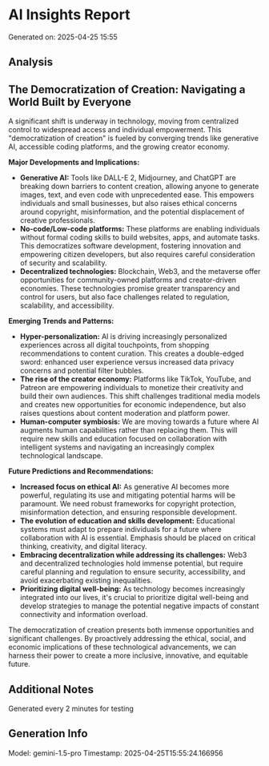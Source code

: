 # AI Insights Report
Generated on: 2025-04-25 15:55

## Analysis
## The Democratization of Creation: Navigating a World Built by Everyone

A significant shift is underway in technology, moving from centralized control to widespread access and individual empowerment. This "democratization of creation" is fueled by converging trends like generative AI, accessible coding platforms, and the growing creator economy.

**Major Developments and Implications:**

* **Generative AI:** Tools like DALL-E 2, Midjourney, and ChatGPT are breaking down barriers to content creation, allowing anyone to generate images, text, and even code with unprecedented ease. This empowers individuals and small businesses, but also raises ethical concerns around copyright, misinformation, and the potential displacement of creative professionals.
* **No-code/Low-code platforms:** These platforms are enabling individuals without formal coding skills to build websites, apps, and automate tasks. This democratizes software development, fostering innovation and empowering citizen developers, but also requires careful consideration of security and scalability.
* **Decentralized technologies:** Blockchain, Web3, and the metaverse offer opportunities for community-owned platforms and creator-driven economies.  These technologies promise greater transparency and control for users, but also face challenges related to regulation, scalability, and accessibility.

**Emerging Trends and Patterns:**

* **Hyper-personalization:** AI is driving increasingly personalized experiences across all digital touchpoints, from shopping recommendations to content curation.  This creates a double-edged sword: enhanced user experience versus increased data privacy concerns and potential filter bubbles.
* **The rise of the creator economy:** Platforms like TikTok, YouTube, and Patreon are empowering individuals to monetize their creativity and build their own audiences. This shift challenges traditional media models and creates new opportunities for economic independence, but also raises questions about content moderation and platform power.
* **Human-computer symbiosis:**  We are moving towards a future where AI augments human capabilities rather than replacing them. This will require new skills and education focused on collaboration with intelligent systems and navigating an increasingly complex technological landscape.

**Future Predictions and Recommendations:**

* **Increased focus on ethical AI:** As generative AI becomes more powerful, regulating its use and mitigating potential harms will be paramount. We need robust frameworks for copyright protection, misinformation detection, and ensuring responsible development.
* **The evolution of education and skills development:**  Educational systems must adapt to prepare individuals for a future where collaboration with AI is essential.  Emphasis should be placed on critical thinking, creativity, and digital literacy.
* **Embracing decentralization while addressing its challenges:**  Web3 and decentralized technologies hold immense potential, but require careful planning and regulation to ensure security, accessibility, and avoid exacerbating existing inequalities.
* **Prioritizing digital well-being:** As technology becomes increasingly integrated into our lives, it's crucial to prioritize digital well-being and develop strategies to manage the potential negative impacts of constant connectivity and information overload.


The democratization of creation presents both immense opportunities and significant challenges.  By proactively addressing the ethical, social, and economic implications of these technological advancements, we can harness their power to create a more inclusive, innovative, and equitable future. 


## Additional Notes
Generated every 2 minutes for testing

## Generation Info
Model: gemini-1.5-pro
Timestamp: 2025-04-25T15:55:24.166956
